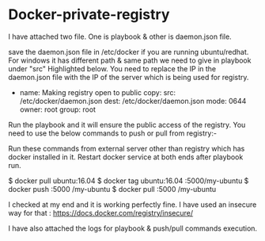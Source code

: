 # Docker-private-registry


I have attached two file. One is playbook & other is daemon.json file.

save the daemon.json file in /etc/docker if you are running ubuntu/redhat. For windows it has different path & same path we need to give in playbook under "src" Highlighted below.
You need to replace the IP in the daemon.json file with the IP of the server which is being used for registry.

- name: Making registry open to public
  copy: 
      src: /etc/docker/daemon.json
      dest: /etc/docker/daemon.json
      mode: 0644
      owner: root
      group: root

Run the playbook and it will ensure the public access of the registry.
You need to use the below commands to push or pull from registry:-

Run these commands from external server other than registry which has docker installed in it.
Restart docker service at both ends after playbook run.

$ docker pull ubuntu:16.04
$ docker tag ubuntu:16.04 <IP>:5000/my-ubuntu
$ docker push <IP>:5000 /my-ubuntu
$ docker pull <IP>:5000 /my-ubuntu

I checked at my end and it is working perfectly fine.
I have used an insecure way for that : https://docs.docker.com/registry/insecure/

I have also attached the logs for playbook & push/pull commands execution.
